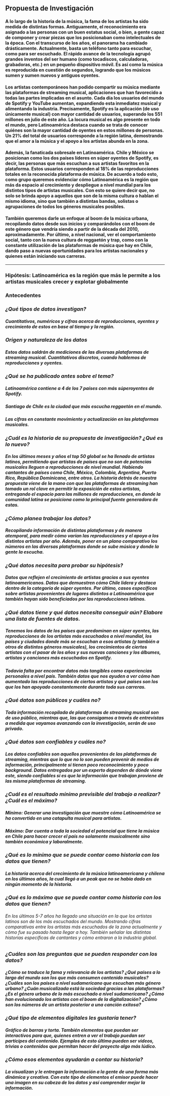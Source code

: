 ## Propuesta de Investigación
#### A lo largo de la historia de la música, la fama de los artistas ha sido medida de distintas formas. Antiguamente, el reconocimiento era asignado a las personas con un buen estatus social, o bien, a gente capaz de componer y crear piezas que los posicionaban como intelectuales de la época. Con el transcurso de los años, el panorama ha cambiado drásticamente. Actualmente, basta un teléfono tanto para escuchar, como para ser escuchado. El rápido avance de la tecnología agrupó grandes inventos del ser humano (como tocadiscos, calculadoras, grabadoras, etc.) en un pequeño dispositivo móvil. Es así como la música es reproducida en cuestión de segundos, logrando que los músicos sumen y sumen nuevos y antiguos oyentes.
#### Los artistas contemporáneos han podido compartir su música mediante las plataformas de streaming musical, aplicaciones que han favorecido a todas las partes implicadas en el asunto. Cada día los usuarios del mundo de Spotify y YouTube aumentan, expandiendo esta inmediatez musical y alimentando la industria. Precisamente, Spotify es la aplicación (de uso únicamente musical) con mayor cantidad de usuarios, superando los 551 millones en julio de este año. La locura musical es algo presente en todo el mundo, pero Latinoamérica destaca cuando se trata de conocer quiénes son la mayor cantidad de oyentes en estos millones de personas. Un 21% del total de usuarios corresponde a la región latina, demostrando que el amor a la música y el apoyo a los artistas abunda en la zona.
#### Además, la fanaticada sobresale en Latinoamérica. Chile y México se posicionan como los dos países líderes en súper oyentes de Spotify, es decir, las personas que más escuchan a sus artistas favoritos en la plataforma. Estos usuarios corresponden al 18% de las reproducciones totales en la reconocida plataforma de música. De acuerdo a todo esto, como grupo queremos evidenciar cómo Latinoamérica es la región que más da espacio al crecimiento y despliegue a nivel mundial para los distintos tipos de artistas musicales. Con esto se quiere decir que, no solo se brinda apoyo a aquellos que son de la misma cultura o hablan el mismo idioma, sino que también a distintas bandas, solistas o agrupaciones de todos los géneros musicales posibles.
#### También queremos darle un enfoque al boom de la música urbana, recopilando datos desde sus inicios y comparándolos con el boom de este género que vendría siendo a partir de la década del 2010, aproximadamente. Por último, a nivel nacional, ver el comportamiento social, tanto con la nueva cultura de reggaetón y trap, como con la constante utilización de las plataformas de música que hay en Chile, dando paso a nuevas oportunidades para los artistas nacionales y quienes están iniciando sus carreras.
***
### Hipótesis: Latinoamérica es la región que más le permite a los artistas musicales crecer y explotar globalmente

### Antecedentes
### _¿Qué tipos de datos investigan?_
##### Cuantitativos, numéricos y cifras acerca de reproducciones, oyentes y crecimiento de estos en base al tiempo y la región.
### _Origen y naturaleza de los datos_
##### Estos datos saldrán de mediciones de las diversas plataformas de streaming musical. Cuantitativos discretos, cuando hablemos de reproducciones y oyentes. 
### _¿Qué se ha publicado antes sobre el tema?_
##### Latinoamérica contiene a 4 de los 7 países con más súperoyentes de Spotify. 
##### Santiago de Chile es la ciudad que más escucha reggaetón en el mundo. 
##### Las cifras en constante movimiento y actualización en las plataformas musicales.
### _¿Cuál es la historia de su propuesta de investigación? ¿Qué es lo nuevo?_
##### En los últimos meses y años el top 50 global se ha llenado de artistas latinos, permitiendo que artistas de países que no son de potencias musicales lleguen a reproducciones de nivel mundial. Habiendo cantantes de países como Chile, México, Colombia, Argentina, Puerto Rico, República Dominicana, entre otros. La historia detrás de nuestra propuesta viene de la mano con que las plataformas de streaming han tomado un rol clave en permitir la exposición de estos artistas, entregando el espacio para las millones de reproducciones, en donde la comunidad latina se posiciona como la principal fuente generadora de estas.
### _¿Cómo planea trabajar los datos?_
##### Recopilando información de distintas plataformas y de manera atemporal, para medir cómo varían las reproducciones y el apoyo a los distintos artistas por año. Además, poner en un plano comparativo los números en las diversas plataformas donde se sube música y donde la gente la escucha.
### _¿Qué datos necesita para probar su hipótesis?_
##### Datos que reflejen el crecimiento de artistas gracias a sus oyentes latinoamericanos. Datos que demuestren cómo Chile lidera y destaca dentro de la categoría de súper oyentes. Por último, casos específicos sobre artistas provenientes de lugares distintos a Latinoamérica que también hayan sido beneficiados por las reproducciones latinas.
### _¿Qué datos tiene y qué datos necesita conseguir aún? Elabore una lista de fuentes de datos._
##### Tenemos los datos de los países que predominan en súper oyentes, las reproducciones de los artistas más escuchados a nivel mundial, los países y ciudades donde más se escuchan a esos artistas (y también a otros de distintos géneros musicales), los crecimientos de ciertos artistas con el pasar de los años y sus nuevas canciones y los álbumes, artistas y canciones más escuchados en Spotify. 
##### Todavía falta por encontrar datos más tangibles como experiencias personales a nivel país. También datos que nos ayuden a ver cómo han aumentado las reproducciones de ciertos artistas y qué países son los que los han apoyado constantemente durante toda sus carreras.
### _¿Qué datos son públicos y cuáles no?_
##### Toda información recopilada de plataformas de streaming musical son de uso público, mientras que, las que consigamos a través de entrevistas a medida que vayamos avanzando con la investigación, serán de uso privado.
### _¿Qué datos son confiables y cuáles no?_
##### Los datos confiables son aquellos provenientes de las plataformas de streaming, mientras que lo que no lo son pueden provenir de medios de información, principalmente si tienen poco reconocimiento y poco background. Datos entregados por un experto dependen de dónde viene este, siendo confiables si es que la información que trabajan proviene de las misma plataformas de streaming.
### _¿Cuál es el resultado mínimo previsible del trabajo a realizar? ¿Cuál es el máximo?_
##### Mínimo: Generar una investigación que muestre cómo Latinoamérica se ha convertido en una catapulta musical para artistas.
##### Máximo: Dar cuenta a toda la sociedad el potencial que tiene la música en Chile para hacer crecer el país no solamente musicalmente sino también económica y laboralmente.
### _¿Qué es lo mínimo que se puede contar como historia con los datos que tienen?_
##### La historia acerca del crecimiento de la música latinoamericana y chilena en los últimos años, la cual llegó a un peak que no se había dado en ningún momento de la historia. 
### _¿Qué es lo máximo que se puede contar como historia con los datos que tienen?_
###### En los últimos 5-7 años ha llegado una situación en la que los artistas latinos son de los más escuchados del mundo. Mostrando cifras comparativas entre los artistas más escuchados de la zona actualmente y cómo fue su pasado hasta llegar a hoy. También señalar las distintas historias específicas de cantantes y cómo entraron a la industria global.
### _¿Cuáles son las preguntas que se pueden responder con los datos?_
##### ¿Cómo se traduce la fama y relevancia de los artistas? ¿Qué países a lo largo del mundo son los que más consumen contenido musicales? ¿Cuáles son los países a nivel sudamericano que escuchan más género urbano? ¿Cuán musicalizada está la sociedad gracias a las plataformas? ¿Es el género urbano de lo más escuchado a nivel sudamericano? ¿Cómo han evolucionado los artistas con el boom de la digitalización? ¿Cómo son los números de un artista posterior a una canción exitosa?
### _¿Qué tipo de elementos digitales les gustaría tener?_
##### Gráfico de barras y torta. También elementos que puedan ser interactivos para que, quienes entren a ver el trabajo puedan ser partícipes del contenido. Ejemplos de esto último pueden ser videos, trivias o contenidos que permitan hacer del proyecto algo más lúdico.
### _¿Cómo esos elementos ayudarán a contar su historia?_
##### La visualizan y le entregan la información a la gente de una forma más dinámica y creativa. Con este tipo de elementos el emisor puede hacer una imagen en su cabeza de los datos y así comprender mejor la información.
